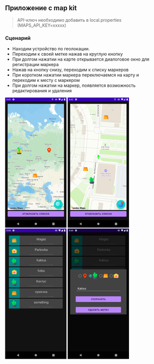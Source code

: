 ## Приложение с map kit
 > API-ключ необходимо добавить в local.properties (MAPS_API_KEY=xxxxx)

### Сценарий
* Находим устройство по геолокации. 
* Переходим к своей метке нажав на круглую кнопку 
* При долгом нажатии на карте открывается диалоговое окно для регистрации маркера
* Нажав на кнопку снизу, переходим к списку маркеров
* При коротком нажатии маркера переключаемся на карту и переходим к месту с маркером
* При долгом нажатии на маркер, появляется возможность редактирования и удаления

<img src="image/Screenshot_1656063818.png" alt="Screenshot_1656063818" width="200"/>  <img src="image/Screenshot_1656063823.png" alt="Screenshot_1656063823" width="200"/>  <img src="image/Screenshot_1656063871.png" alt="Screenshot_1656063871" width="200"/>  <img src="image/Screenshot_1656063875.png" alt="Screenshot_1656063875" width="200"/> 
